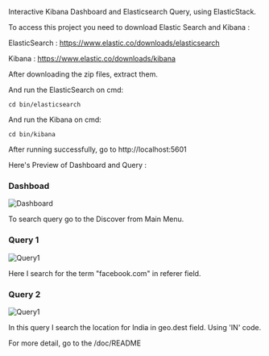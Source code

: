 Interactive Kibana Dashboard and Elasticsearch Query, using ElasticStack.

To access this project you need to download Elastic Search and Kibana : 

ElasticSearch : https://www.elastic.co/downloads/elasticsearch

Kibana : https://www.elastic.co/downloads/kibana

After downloading the zip files, extract them.

And run the ElasticSearch on cmd: 

<code><path to elasticsearch>cd bin/elasticsearch</code>

And run the Kibana on cmd: 

<code><path to elasticsearch>cd bin/kibana</code>

After running successfully, go to http://localhost:5601

Here's Preview of Dashboard and Query :

<h3>Dashboad</h3>


![Dashboard](https://github.com/annonymous-axe/Blackoffer-Demo-Projects/assets/79747679/c616a736-0492-4456-b76d-342d74e70f48)


To search query go to the Discover from Main Menu.

<h3>Query 1</h3>

![Query1](https://github.com/annonymous-axe/Blackoffer-Demo-Projects/assets/79747679/b083d0fb-2778-41be-b4fd-4a57e92606fd)

Here I search for the term "facebook.com" in referer field. 

<h3>Query 2</h3>

![Query1](https://github.com/annonymous-axe/Blackoffer-Demo-Projects/assets/79747679/99735e41-b063-48fd-b414-ae90ee33f5fe)

In this query I search the location for India in geo.dest field. Using 'IN' code.

For more detail, go to the /doc/README
